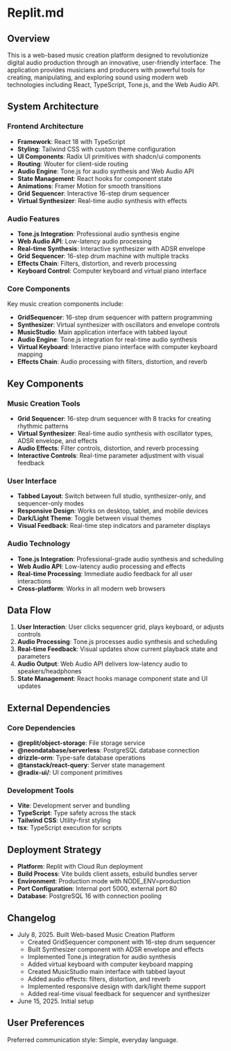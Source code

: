 # Replit.md

## Overview

This is a web-based music creation platform designed to revolutionize digital audio production through an innovative, user-friendly interface. The application provides musicians and producers with powerful tools for creating, manipulating, and exploring sound using modern web technologies including React, TypeScript, Tone.js, and the Web Audio API.

## System Architecture

### Frontend Architecture
- **Framework**: React 18 with TypeScript
- **Styling**: Tailwind CSS with custom theme configuration
- **UI Components**: Radix UI primitives with shadcn/ui components
- **Routing**: Wouter for client-side routing
- **Audio Engine**: Tone.js for audio synthesis and Web Audio API
- **State Management**: React hooks for component state
- **Animations**: Framer Motion for smooth transitions
- **Grid Sequencer**: Interactive 16-step drum sequencer
- **Virtual Synthesizer**: Real-time audio synthesis with effects

### Audio Features
- **Tone.js Integration**: Professional audio synthesis engine
- **Web Audio API**: Low-latency audio processing
- **Real-time Synthesis**: Interactive synthesizer with ADSR envelope
- **Grid Sequencer**: 16-step drum machine with multiple tracks
- **Effects Chain**: Filters, distortion, and reverb processing
- **Keyboard Control**: Computer keyboard and virtual piano interface

### Core Components
Key music creation components include:
- **GridSequencer**: 16-step drum sequencer with pattern programming
- **Synthesizer**: Virtual synthesizer with oscillators and envelope controls
- **MusicStudio**: Main application interface with tabbed layout
- **Audio Engine**: Tone.js integration for real-time audio synthesis
- **Virtual Keyboard**: Interactive piano interface with computer keyboard mapping
- **Effects Chain**: Audio processing with filters, distortion, and reverb

## Key Components

### Music Creation Tools
- **Grid Sequencer**: 16-step drum sequencer with 8 tracks for creating rhythmic patterns
- **Virtual Synthesizer**: Real-time audio synthesis with oscillator types, ADSR envelope, and effects
- **Audio Effects**: Filter controls, distortion, and reverb processing
- **Interactive Controls**: Real-time parameter adjustment with visual feedback

### User Interface
- **Tabbed Layout**: Switch between full studio, synthesizer-only, and sequencer-only modes
- **Responsive Design**: Works on desktop, tablet, and mobile devices
- **Dark/Light Theme**: Toggle between visual themes
- **Visual Feedback**: Real-time step indicators and parameter displays

### Audio Technology
- **Tone.js Integration**: Professional-grade audio synthesis and scheduling
- **Web Audio API**: Low-latency audio processing and effects
- **Real-time Processing**: Immediate audio feedback for all user interactions
- **Cross-platform**: Works in all modern web browsers

## Data Flow

1. **User Interaction**: User clicks sequencer grid, plays keyboard, or adjusts controls
2. **Audio Processing**: Tone.js processes audio synthesis and scheduling
3. **Real-time Feedback**: Visual updates show current playback state and parameters
4. **Audio Output**: Web Audio API delivers low-latency audio to speakers/headphones
5. **State Management**: React hooks manage component state and UI updates

## External Dependencies

### Core Dependencies
- **@replit/object-storage**: File storage service
- **@neondatabase/serverless**: PostgreSQL database connection
- **drizzle-orm**: Type-safe database operations
- **@tanstack/react-query**: Server state management
- **@radix-ui/**: UI component primitives

### Development Tools
- **Vite**: Development server and bundling
- **TypeScript**: Type safety across the stack
- **Tailwind CSS**: Utility-first styling
- **tsx**: TypeScript execution for scripts

## Deployment Strategy

- **Platform**: Replit with Cloud Run deployment
- **Build Process**: Vite builds client assets, esbuild bundles server
- **Environment**: Production mode with NODE_ENV=production
- **Port Configuration**: Internal port 5000, external port 80
- **Database**: PostgreSQL 16 with connection pooling

## Changelog

- July 8, 2025. Built Web-based Music Creation Platform
  - Created GridSequencer component with 16-step drum sequencer
  - Built Synthesizer component with ADSR envelope and effects
  - Implemented Tone.js integration for audio synthesis
  - Added virtual keyboard with computer keyboard mapping
  - Created MusicStudio main interface with tabbed layout
  - Added audio effects: filters, distortion, and reverb
  - Implemented responsive design with dark/light theme support
  - Added real-time visual feedback for sequencer and synthesizer
- June 15, 2025. Initial setup

## User Preferences

Preferred communication style: Simple, everyday language.